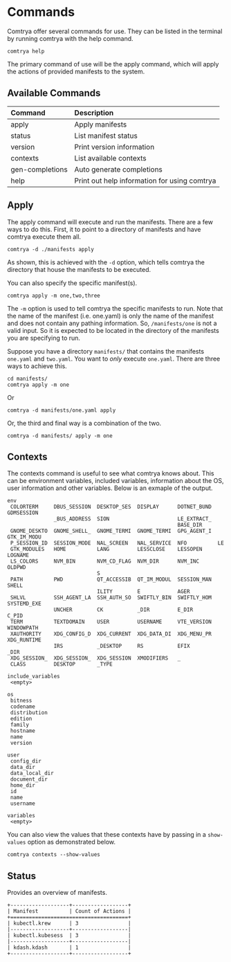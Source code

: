 # Commands

Comtrya offer several commands for use. They can be listed in the terminal by running comtrya with the help command.

```
comtrya help
```

The primary command of use will be the apply command, which will apply the actions of provided manifests to the system.

## Available Commands

| Command         | Description                                  |
|:----------------|:---------------------------------------------|
| apply           | Apply manifests                              |
| status          | List manifest status                         |
| version         | Print version information                    |
| contexts        | List available contexts                      |
| gen-completions | Auto generate completions                    |
| help            | Print out help information for using comtrya |

## Apply

The apply command will execute and run the manifests. There are a few ways to do this. First, it to point to a directory
of manifests and have comtrya execute them all.

```shell
comtrya -d ./manifests apply
```

As shown, this is achieved with the `-d` option, which tells comtrya the directory that house the manifests to be
executed.

You can also specify the specific manifest(s).

```shell
comtrya apply -m one,two,three
```

The `-m` option is used to tell comtrya the specific manifests to run. Note that the name of the manifest (i.e. one.yaml)
is only the name of the manifest and does not contain any pathing information. So, `/manifests/one` is not a valid input.
So it is expected to be located in the directory of the manifests you are specifying to run.

Suppose you have a directory `manifests/` that contains the manifests `one.yaml` and `two.yaml`. You want to *only*
execute `one.yaml`. There are three ways to achieve this.

```shell
cd manifests/
comtrya apply -m one
```

Or

```shell
comtrya -d manifests/one.yaml apply
```

Or, the third and final way is a combination of the two.

```shell
comtrya -d manifests/ apply -m one
```

## Contexts

The contexts command is useful to see what comtrya knows about. This can be environment variables, included variables, information about the OS, user information and other variables. Below is an exmaple of the output.

```
env
 COLORTERM     DBUS_SESSION  DESKTOP_SES  DISPLAY      DOTNET_BUND  GDMSESSION  
               _BUS_ADDRESS  SION                      LE_EXTRACT_              
                                                       BASE_DIR                 
 GNOME_DESKTO  GNOME_SHELL_  GNOME_TERMI  GNOME_TERMI  GPG_AGENT_I  GTK_IM_MODU 
 P_SESSION_ID  SESSION_MODE  NAL_SCREEN   NAL_SERVICE  NFO          LE          
 GTK_MODULES   HOME          LANG         LESSCLOSE    LESSOPEN     LOGNAME     
 LS_COLORS     NVM_BIN       NVM_CD_FLAG  NVM_DIR      NVM_INC      OLDPWD      
                             S                                                  
 PATH          PWD           QT_ACCESSIB  QT_IM_MODUL  SESSION_MAN  SHELL       
                             ILITY        E            AGER                     
 SHLVL         SSH_AGENT_LA  SSH_AUTH_SO  SWIFTLY_BIN  SWIFTLY_HOM  SYSTEMD_EXE 
               UNCHER        CK           _DIR         E_DIR        C_PID       
 TERM          TEXTDOMAIN    USER         USERNAME     VTE_VERSION  WINDOWPATH  
 XAUTHORITY    XDG_CONFIG_D  XDG_CURRENT  XDG_DATA_DI  XDG_MENU_PR  XDG_RUNTIME 
               IRS           _DESKTOP     RS           EFIX         _DIR        
 XDG_SESSION_  XDG_SESSION_  XDG_SESSION  XMODIFIERS   _                        
 CLASS         DESKTOP       _TYPE                                              

include_variables
 <empty> 

os
 bitness      
 codename     
 distribution 
 edition      
 family       
 hostname     
 name         
 version      

user
 config_dir     
 data_dir       
 data_local_dir 
 document_dir   
 home_dir       
 id             
 name           
 username       

variables
 <empty>

```

You can also view the values that these contexts have by passing in a `show-values` option as demonstrated below.

```
comtrya contexts --show-values
```

## Status

Provides an overview of manifests.

```
+-------------------+------------------+
| Manifest          | Count of Actions |
+======================================+
| kubectl.krew      | 3                |
|-------------------+------------------|
| kubectl.kubesess  | 3                |
|-------------------+------------------|
| kdash.kdash       | 1                |
+-------------------+------------------+
```
